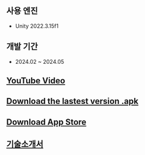 ## 사용 엔진
- Unity 2022.3.15f1

## 개발 기간
- 2024.02 ~ 2024.05

## [YouTube Video](https://youtu.be/jscOmU-EWzI)

## [Download the lastest version .apk](https://github.com/CottonCandyGrape/BunnyBunny/releases/download/v.1.2.0/BunnyBunny_240702.apk)

## [Download App Store](https://apps.apple.com/ca/app/bunnybunny/id6504274647)

## [기술소개서](https://cottoncandygrape.github.io/BunnyBunny/)
